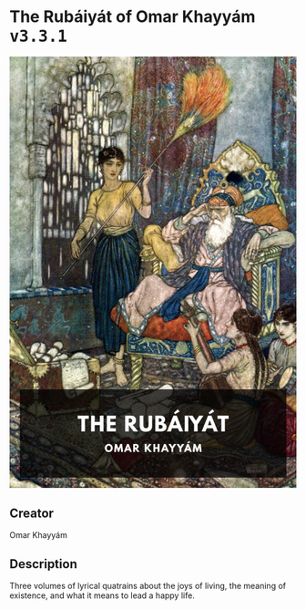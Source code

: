 
# The Rubáiyát of Omar Khayyám <kbd>v3.3.1</kbd>

<center>
  <img src="./cover-1024.jpg"/>
</center>

## Creator
Omar Khayyám

## Description
Three volumes of lyrical quatrains about the joys of living, the meaning of existence, and what it means to lead a happy life.

